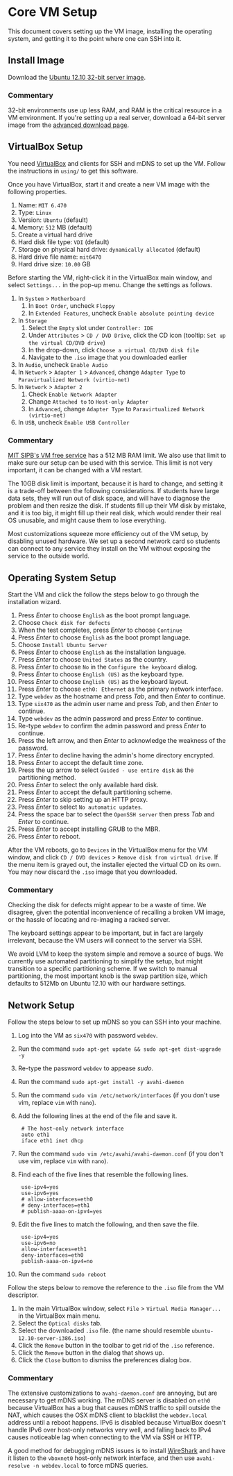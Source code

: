 # Core VM Setup

This document covers setting up the VM image, installing the operating system,
and getting it to the point where one can SSH into it.


## Install Image

Download the
[Ubuntu 12.10 32-bit server image](http://releases.ubuntu.com/quantal/ubuntu-12.10-server-i386.iso).

### Commentary

32-bit environments use up less RAM, and RAM is the critical resource in a VM
environment. If you're setting up a real server, download a 64-bit server image
from the [advanced download page](http://releases.ubuntu.com/quantal/).


## VirtualBox Setup

You need [VirtualBox](https://www.virtualbox.org/) and clients for SSH and mDNS
to set up the VM. Follow the instructions in `using/` to get this software.

Once you have VirtualBox, start it and create a new VM image with the following
properties.

1. Name: `MIT 6.470`
1. Type: `Linux`
1. Version: `Ubuntu` (default)
1. Memory: `512` MB (default)
1. Create a virtual hard drive
1. Hard disk file type: `VDI` (default)
1. Storage on physical hard drive: `dynamically allocated` (default)
1. Hard drive file name: `mit6470`
1. Hard drive size: `10.00` GB

Before starting the VM, right-click it in the VirtualBox main window, and
select `Settings...` in the pop-up menu. Change the settings as follows.

1. In `System` > `Motherboard`
    1. In `Boot Order`, uncheck `Floppy`
    1. In `Extended Features`, uncheck `Enable absolute pointing device`
1. In `Storage`
    1. Select the `Empty` slot under `Controller: IDE`
    1. Under `Attributes` > `CD / DVD Drive`, click the CD icon
       (tooltip: `Set up the virtual CD/DVD drive`)
    1. In the drop-down, click `Choose a virtual CD/DVD disk file`
    1. Navigate to the `.iso` image that you downloaded earlier
1. In `Audio`, uncheck `Enable Audio`
1. In `Network` > `Adapter 1` > `Advanced`, change `Adapter Type` to
   `Paravirtualized Network (virtio-net)`
1. In `Network` > `Adapter 2`
    1. Check `Enable Network Adapter`
    1. Change `Attached to` to `Host-only Adapter`
    1. In `Advanced`, change `Adapter Type` to
       `Paravirtualized Network (virtio-net)`
1. In `USB`, uncheck `Enable USB Controller`

### Commentary

[MIT SIPB's VM free service](https://xvm.mit.edu) has a 512 MB RAM limit. We
also use that limit to make sure our setup can be used with this service. This
limit is not very important, it can be changed with a VM restart.

The 10GB disk limit is important, because it is hard to change, and setting it
is a trade-off between the following considerations. If students have large
data sets, they will run out of disk space, and will have to diagnose the
problem and then resize the disk. If students fill up their VM disk by mistake,
and it is too big, it might fill up their real disk, which would render their
real OS unusable, and might cause them to lose everything.

Most customizations squeeze more efficiency out of the VM setup, by disabling
unused hardware. We set up a second network card so students can connect to any
service they install on the VM without exposing the service to the outside
world.


## Operating System Setup

Start the VM and click the  follow the steps below to go through the
installation wizard.

1. Press _Enter_ to choose `English` as the boot prompt language.
1. Choose `Check disk for defects`
1. When the test completes, press _Enter_ to choose `Continue`
1. Press _Enter_ to choose `English` as the boot prompt language.
1. Choose `Install Ubuntu Server`
1. Press _Enter_ to choose `English` as the installation language.
1. Press _Enter_ to choose `United States` as the country.
1. Press _Enter_ to choose `No` in the `Configure the keyboard` dialog.
1. Press _Enter_ to choose `English (US)` as the keyboard type.
1. Press _Enter_ to choose `English (US)` as the keyboard layout.
1. Press _Enter_ to choose `eth0: Ethernet` as the primary network interface.
1. Type `webdev` as the hostname and press _Tab_, and then _Enter_ to continue.
1. Type `six470` as the admin user name and press _Tab_, and then _Enter_ to
   continue.
1. Type `webdev` as the admin password and press _Enter_ to continue.
1. Re-type `webdev` to confirm the admin password and press _Enter_ to
   continue.
1. Press the left arrow, and then _Enter_ to acknowledge the weakness of the
   password.
1. Press _Enter_ to decline having the admin's home directory encrypted.
1. Press _Enter_ to accept the default time zone.
1. Press the up arrow to select `Guided - use entire disk` as the partitioning
   method.
1. Press _Enter_ to select the only available hard disk.
1. Press _Enter_ to accept the default partitioning scheme.
1. Press _Enter_ to skip setting up an HTTP proxy.
1. Press _Enter_ to select `No automatic updates`.
1. Press the space bar to select the `OpenSSH server` then press _Tab_ and
   _Enter_ to continue.
1. Press _Enter_ to accept installing GRUB to the MBR.
1. Press _Enter_ to reboot.

After the VM reboots, go to `Devices` in the VirtualBox menu for the VM window,
and click `CD / DVD devices` > `Remove disk from virtual drive`. If the menu
item is grayed out, the installer ejected the virtual CD on its own. You may
now discard the `.iso` image that you downloaded.

### Commentary

Checking the disk for defects might appear to be a waste of time. We disagree,
given the potential inconvenience of recalling a broken VM image, or the hassle
of locating and re-imaging a racked server.

The keyboard settings appear to be important, but in fact are largely
irrelevant, because the VM users will connect to the server via SSH.

We avoid LVM to keep the system simple and remove a source of bugs. We
currently use automated partitioning to simplify the setup, but might
transition to a specific partitioning scheme. If we switch to manual
partitioning, the most important knob is the swap partition size, which
defaults to 512Mb on Ubuntu 12.10 with our hardware settings.


## Network Setup

Follow the steps below to set up mDNS so you can SSH into your machine.

1. Log into the VM as `six470` with password `webdev`.
1. Run the command `sudo apt-get update && sudo apt-get dist-upgrade -y`
1. Re-type the password `webdev` to appease _sudo_.
1. Run the command `sudo apt-get install -y avahi-daemon`
1. Run the command `sudo vim /etc/network/interfaces` (if you don't use vim,
   replace `vim` with `nano`).
1. Add the following lines at the end of the file and save it.

        # The host-only network interface
        auto eth1
        iface eth1 inet dhcp

1. Run the command `sudo vim /etc/avahi/avahi-daemon.conf` (if you don't use
   vim, replace `vim` with `nano`).
1. Find each of the five lines that resemble the following lines.

        use-ipv4=yes
        use-ipv6=yes
        # allow-interfaces=eth0
        # deny-interfaces=eth1
        # publish-aaaa-on-ipv4=yes

1. Edit the five lines to match the following, and then save the file.

        use-ipv4=yes
        use-ipv6=no
        allow-interfaces=eth1
        deny-interfaces=eth0
        publish-aaaa-on-ipv4=no

1. Run the command `sudo reboot`

Follow the steps below to remove the reference to the `.iso` file from the VM
descriptor.

1. In the main VirtualBox window, select `File` > `Virtual Media Manager...` in
   the VirtualBox main menu.
1. Select the `Optical disks` tab.
1. Select the downloaded `.iso` file. (the name should resemble
   `ubuntu-12.10-server-i386.iso`)
1. Click the `Remove` button in the toolbar to get rid of the `.iso` reference.
1. Click the `Remove` button in the dialog that shows up.
1. Click the `Close` button to dismiss the preferences dialog box.

### Commentary

The extensive customizations to `avahi-daemon.conf` are annoying, but are
necessary to get mDNS working. The mDNS server is disabled on `eth0` because
VirtualBox has a bug that causes mDNS traffic to spill outside the NAT, which
causes the OSX mDNS client to blacklist the `webdev.local` address until a
reboot happens. IPv6 is disabled because VirtualBox doesn't handle IPv6 over
host-only networks very well, and falling back to IPv4 causes noticeable lag
when connecting to the VM via SSH or HTTP.

A good method for debugging mDNS issues is to install
[WireShark](http://www.wireshark.org/) and have it listen to the `vboxnet0`
host-only network interface, and then use `avahi-resolve -n webdev.local` to
force mDNS queries.
